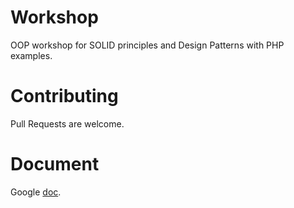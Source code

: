 # Workshop
OOP workshop for SOLID principles and Design Patterns with PHP examples.

# Contributing
Pull Requests are welcome.

# Document
Google [doc](https://docs.google.com/document/d/1DYH9xTT6PBzJrENewEq5OYVXDgiMKEXnG3gbth_gQic/).
